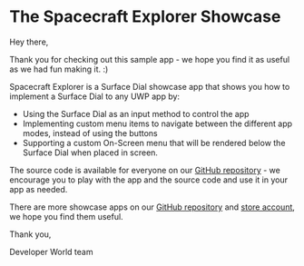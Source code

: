 # The Spacecraft Explorer Showcase #

Hey there,

Thank you for checking out this sample app - we hope you find it as useful as we had fun making it. :)

Spacecraft Explorer is a Surface Dial showcase app that shows you how to implement a Surface Dial to any UWP app by:
- Using the Surface Dial as an input method to control the app
- Implementing custom menu items to navigate between the different app modes, instead of using the buttons
- Supporting a custom On-Screen menu that will be rendered below the Surface Dial when placed in screen.

The source code is available for everyone on our [GitHub repository][spacecraft-source] - we encourage you to play with the app and the source code and use it in your app as needed.

There are more showcase apps on our [GitHub repository](https://github.com/Microsoft/uwp-experiences) and [store account](#ms-windows-store://publisher/?name=Developer%20World), we hope you find them useful.

Thank you,

Developer World team

[spacecraft-source]: https://github.com/Microsoft/uwp-experiences/tree/SpacecraftExplorer/apps/SpacecraftExplorer
